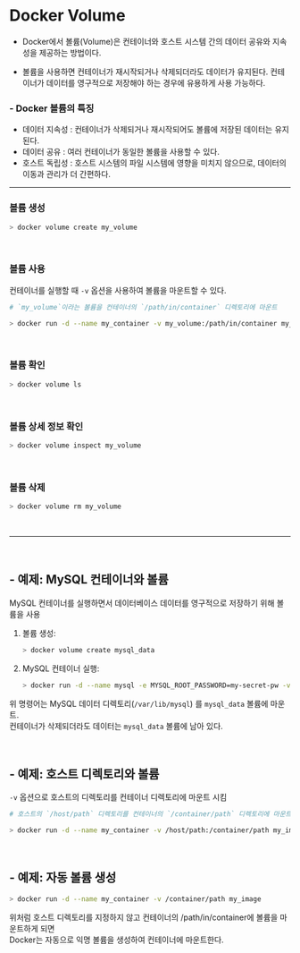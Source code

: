 # Docker Volume

- Docker에서 볼륨(Volume)은 컨테이너와 호스트 시스템 간의 데이터 공유와 지속성을 제공하는 방법이다.

- 볼륨을 사용하면 컨테이너가 재시작되거나 삭제되더라도 데이터가 유지된다. 컨테이너가 데이터를 영구적으로 저장해야 하는 경우에 유용하게 사용 가능하다.


### - Docker 볼륨의 특징
- 데이터 지속성 : 컨테이너가 삭제되거나 재시작되어도 볼륨에 저장된 데이터는 유지된다.
- 데이터 공유 : 여러 컨테이너가 동일한 볼륨을 사용할 수 있다.
- 호스트 독립성 : 호스트 시스템의 파일 시스템에 영향을 미치지 않으므로, 데이터의 이동과 관리가 더 간편하다.

---

### 볼륨 생성

```bash
> docker volume create my_volume
```
<br/>

### 볼륨 사용
컨테이너를 실행할 때 `-v` 옵션을 사용하여 볼륨을 마운트할 수 있다.

```bash
# `my_volume`이라는 볼륨을 컨테이너의 `/path/in/container` 디렉토리에 마운트

> docker run -d --name my_container -v my_volume:/path/in/container my_image

```
<br/>

### 볼륨 확인
```bash
> docker volume ls
```
<br/>

### 볼륨 상세 정보 확인

```bash
> docker volume inspect my_volume
```
<br/>

### 볼륨 삭제
```bash
> docker volume rm my_volume
```
<br/>

---

<br/>

## - 예제: MySQL 컨테이너와 볼륨
MySQL 컨테이너를 실행하면서 데이터베이스 데이터를 영구적으로 저장하기 위해 볼륨을 사용

1. 볼륨 생성:

    ```bash
    > docker volume create mysql_data
    ```

2. MySQL 컨테이너 실행:

    ```bash
    > docker run -d --name mysql -e MYSQL_ROOT_PASSWORD=my-secret-pw -v mysql_data:/var/lib/mysql mysql:5.7
    ```

위 명령어는 MySQL 데이터 디렉토리(`/var/lib/mysql`) 를 `mysql_data` 볼륨에 마운트. <br/>
컨테이너가 삭제되더라도 데이터는 `mysql_data` 볼륨에 남아 있다.

<br/>

## - 예제: 호스트 디렉토리와 볼륨
`-v` 옵션으로 호스트의 디렉토리를 컨테이너 디렉토리에 마운트 시킴

```bash
# 호스트의 `/host/path` 디렉토리를 컨테이너의 `/container/path` 디렉토리에 마운트

> docker run -d --name my_container -v /host/path:/container/path my_image
```
<br/>

## - 예제: 자동 볼륨 생성
```bash
> docker run -d --name my_container -v /container/path my_image
```
위처럼 호스트 디렉토리를 지정하지 않고 컨테이너의 /path/in/container에 볼륨을 마운트하게 되면 <br/>
Docker는 자동으로 익명 볼륨을 생성하여 컨테이너에 마운트한다.

